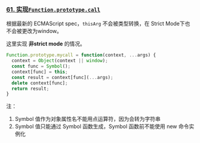 ### [61. 实现`Function.prototype.call`](https://bigfrontend.dev/zh/problem/create-call-method)

根据最新的 ECMAScript spec，`thisArg` 不会被类型转换，在 Strict Mode下也不会被更改为window。

这里实现 **非strict mode** 的情况。

~~~js
Function.prototype.mycall = function(context, ...args) {
  context = Object(context || window);
  const func = Symbol();
  context[func] = this;
  const result = context[func](...args);
  delete context[func];
  return result;
}
~~~

注：

1. Symbol 值作为对象属性名不能用点运算符，因为会转为字符串
2. Symbol 值只能通过 Symbol 函数生成，Symbol 函数前不能使用 new 命令实例化
